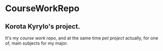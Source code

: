 # CourseWorkRepo
<h2>
  Korota Kyrylo's project.
</h2>
<p>
  It's my <i>course work repo</i>, and at the same time <i>pet project</i> actually, for one of, main subjects for my major.
</p>
